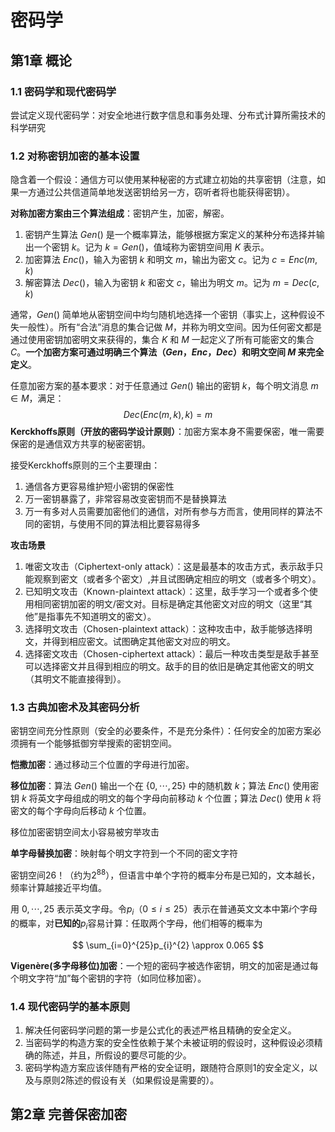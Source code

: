 # 密码学

## 第1章 概论

### 1.1 密码学和现代密码学

尝试定义现代密码学：对安全地进行数字信息和事务处理、分布式计算所需技术的科学研究

### 1.2 对称密钥加密的基本设置

隐含着一个假设：通信方可以使用某种秘密的方式建立初始的共享密钥（注意，如果一方通过公共信道简单地发送密钥给另一方，窃听者将也能获得密钥）。

**对称加密方案由三个算法组成**：密钥产生，加密，解密。

1. 密钥产生算法 $Gen()$ 是一个概率算法，能够根据方案定义的某种分布选择并输出一个密钥 $k$。记为 $k = Gen()$，值域称为密钥空间用 $K$ 表示。
2. 加密算法 $Enc()$，输入为密钥 $k$ 和明文 $m$，输出为密文 $c$。记为 $c = Enc(m, k)$
3. 解密算法 $Dec()$，输入为密钥 $k$ 和密文 $c$，输出为明文 $m$。记为 $m = Dec(c, k)$

通常，$Gen()$ 简单地从密钥空间中均匀随机地选择一个密钥（事实上，这种假设不失一般性）。所有“合法”消息的集合记做 $M$，并称为明文空间。因为任何密文都是通过使用密钥加密明文来获得的，集合 $K$ 和 $M$ 一起定义了所有可能密文的集合 $C$。**一个加密方案可通过明确三个算法$（Gen，Enc，Dec）$和明文空间 $M$ 来完全定义**。

任意加密方案的基本要求：对于任意通过 $Gen()$ 输出的密钥 $k$，每个明文消息 $m\in M$，满足：
$$
Dec(Enc(m, k), k) = m
$$
**Kerckhoffs原则（开放的密码学设计原则）**：加密方案本身不需要保密，唯一需要保密的是通信双方共享的秘密密钥。

接受Kerckhoffs原则的三个主要理由：

1. 通信各方更容易维护短小密钥的保密性
2. 万一密钥暴露了，非常容易改变密钥而不是替换算法
3. 万一有多对人员需要加密他们的通信，对所有参与方而言，使用同样的算法不同的密钥，与使用不同的算法相比要容易得多

**攻击场景**

1. 唯密文攻击（Ciphertext-only attack）：这是最基本的攻击方式，表示敌手只能观察到密文（或者多个密文）,并且试图确定相应的明文（或者多个明文）。
2. 已知明文攻击（Known-plaintext attack）：这里，敌手学习一个或者多个使用相同密钥加密的明文/密文对。目标是确定其他密文对应的明文（这里“其他”是指事先不知道明文的密文）。
3. 选择明文攻击（Chosen-plaintext attack）：这种攻击中，敌手能够选择明文，并得到相应密文。试图确定其他密文对应的明文。
4. 选择密文攻击（Chosen-ciphertext attack）：最后一种攻击类型是敌手甚至可以选择密文并且得到相应的明文。敌手的目的依旧是确定其他密文的明文（其明文不能直接得到）。

### 1.3 古典加密术及其密码分析

密钥空间充分性原则（安全的必要条件，不是充分条件）：任何安全的加密方案必须拥有一个能够抵御穷举搜索的密钥空间。

**恺撒加密**：通过移动三个位置的字母进行加密。

**移位加密**：算法 $Gen()$ 输出一个在 $\{0, \cdots, 25\}$ 中的随机数 $k$；算法 $Enc()$ 使用密钥 $k$ 将英文字母组成的明文的每个字母向前移动 $k$ 个位置；算法 $Dec()$ 使用 $k$ 将密文的每个字母向后移动 $k$ 个位置。

移位加密密钥空间太小容易被穷举攻击

**单字母替换加密**：映射每个明文字符到一个不同的密文字符

密钥空间$26！$（约为$2^{88}$），但语言中单个字符的概率分布是已知的，文本越长，频率计算越接近平均值。

用 $0, \cdots, 25$ 表示英文字母。令$p_{i}$（$0 \le i \leq 25$）表示在普通英文文本中第$i$个字母的概率，对**已知的**$p_{i}$容易计算：任取两个字母，他们相等的概率为

$$
\sum_{i=0}^{25}p_{i}^{2} \approx 0.065
$$

**Vigenère(多字母移位)加密**：一个短的密码字被选作密钥，明文的加密是通过每个明文字符“加”每个密钥的字符（如同位移加密）。

### 1.4 现代密码学的基本原则

1. 解决任何密码学问题的第一步是公式化的表述严格且精确的安全定义。
2. 当密码学的构造方案的安全性依赖于某个未被证明的假设时，这种假设必须精确的陈述，并且，所假设的要尽可能的少。
3. 密码学构造方案应该伴随有严格的安全证明，跟随符合原则1的安全定义，以及与原则2陈述的假设有关（如果假设是需要的）。

## 第2章 完善保密加密

